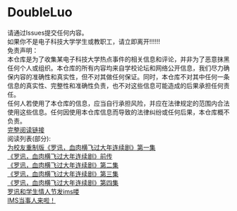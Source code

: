 # DoubleLuo

请通过Issues提交任何内容。  
如果你不是电子科技大学学生或教职工，请立即离开!!!!!!    
免责声明：  
本仓库是为了收集某电子科技大学热点事件的相关信息和评论，并非为了恶意抹黑任何个人或组织。本仓库的所有内容均来自学校论坛和网络公开信息，我们尽力确保内容的准确性和真实性，但不对其做任何保证。同时，本仓库不对其中任何一条信息的真实性、完整性和准确性负责，也不对这些信息可能造成的后果承担任何责任。  
任何人若使用了本仓库的信息，应当自行承担风险，并应在法律规定的范围内合法使用这些信息。任何因使用本仓库信息而导致的法律纠纷或任何后果，本仓库概不负责。  
[完整阅读链接](https://github.com/fuckuestc/DoubleLuo/issues)  
阅读列表(部分):  
[为校友重制版《罗讯，血肉横飞过大年连续剧》第一集](https://github.com/fuckuestc/DoubleLuo/issues/1)  
[《罗讯，血肉横飞过大年连续剧》前传](https://github.com/fuckuestc/DoubleLuo/issues/2)  
[《罗讯，血肉横飞过大年连续剧》第二集](https://github.com/fuckuestc/DoubleLuo/issues/3)  
[《罗讯，血肉横飞过大年连续剧》第三集](https://github.com/fuckuestc/DoubleLuo/issues/4)  
[《罗讯，血肉横飞过大年连续剧》第四集](https://github.com/fuckuestc/DoubleLuo/issues/5)  
[罗讯和学生情人节发ims喽](https://github.com/fuckuestc/DoubleLuo/issues/9)  
[IMS当事人来啦！](https://github.com/fuckuestc/DoubleLuo/issues/12)  


